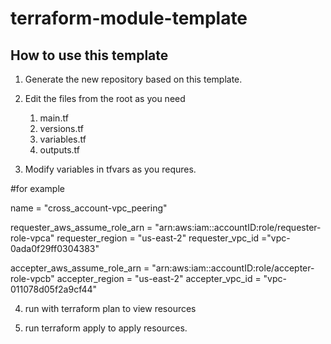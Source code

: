 # terraform-module-template
## How to use this template
1. Generate the new repository based on this template.
2. Edit the files from the root as you need
   1. main.tf
   2. versions.tf
   3. variables.tf
   4. outputs.tf

3. Modify variables in tfvars as you requres.

#for example


name = "cross_account-vpc_peering"

requester_aws_assume_role_arn = "arn:aws:iam::accountID:role/requester-role-vpca"
requester_region = "us-east-2"
requester_vpc_id ="vpc-0ada0f29ff0304383"


accepter_aws_assume_role_arn = "arn:aws:iam::accountID:role/accepter-role-vpcb"
accepter_region = "us-east-2"
accepter_vpc_id = "vpc-011078d05f2a9cf44"


4. run with terraform plan to view resources

5. run terraform apply to apply resources.

